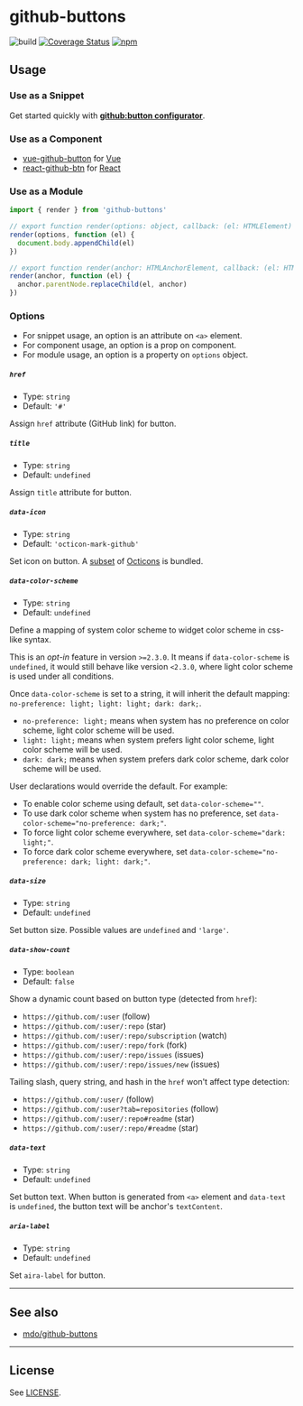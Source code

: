 github-buttons
==============

![build](https://github.com/ntkme/github-buttons/workflows/build/badge.svg)
[![Coverage Status](https://coveralls.io/repos/github/ntkme/github-buttons/badge.svg)](https://coveralls.io/github/ntkme/github-buttons)
[![npm](https://img.shields.io/npm/v/github-buttons)](https://www.npmjs.com/github-buttons)

Usage
-----

### Use as a Snippet

Get started quickly with **[github:button configurator](https://buttons.github.io)**.

### Use as a Component

- [vue-github-button](https://github.com/ntkme/vue-github-button) for [Vue](https://vuejs.org)
- [react-github-btn](https://github.com/ntkme/react-github-btn) for [React](https://reactjs.org)

### Use as a Module

``` javascript
import { render } from 'github-buttons'

// export function render(options: object, callback: (el: HTMLElement) => void): void;
render(options, function (el) {
  document.body.appendChild(el) 
})

// export function render(anchor: HTMLAnchorElement, callback: (el: HTMLElement) => void): void;
render(anchor, function (el) {
  anchor.parentNode.replaceChild(el, anchor)
})
```

### Options

- For snippet usage, an option is an attribute on `<a>` element.
- For component usage, an option is a prop on component.
- For module usage, an option is a property on `options` object.

##### `href`

- Type: `string` 
- Default: `'#'`

Assign `href` attribute (GitHub link) for button.

##### `title`

- Type: `string`
- Default: `undefined`

Assign `title` attribute for button.

##### `data-icon`

- Type: `string`
- Default: `'octicon-mark-github'`

Set icon on button. A [subset](rollup.config.js) of [Octicons](https://primer.style/octicons/) is bundled.

##### `data-color-scheme`

- Type: `string`
- Default: `undefined`

Define a mapping of system color scheme to widget color scheme in css-like syntax.

This is an _opt-in_ feature in version `>=2.3.0`. It means if `data-color-scheme` is `undefined`, it would still behave like version `<2.3.0`, where light color scheme is used under all conditions.

Once `data-color-scheme` is set to a string, it will inherit the default mapping: `no-preference: light; light: light; dark: dark;`.

- `no-preference: light;` means when system has no preference on color scheme, light color scheme will be used.
- `light: light;` means when system prefers light color scheme, light color scheme will be used.
- `dark: dark;` means when system prefers dark color scheme, dark color scheme will be used.

User declarations would override the default. For example:

- To enable color scheme using default, set `data-color-scheme=""`.
- To use dark color scheme when system has no preference, set `data-color-scheme="no-preference: dark;"`.
- To force light color scheme everywhere, set `data-color-scheme="dark: light;"`.
- To force dark color scheme everywhere, set `data-color-scheme="no-preference: dark; light: dark;"`.

##### `data-size`

- Type: `string`
- Default: `undefined`

Set button size. Possible values are `undefined` and `'large'`.

##### `data-show-count`

- Type: `boolean`
- Default: `false`

Show a dynamic count based on button type (detected from `href`):

- `https://github.com/:user` (follow)
- `https://github.com/:user/:repo` (star)
- `https://github.com/:user/:repo/subscription` (watch)
- `https://github.com/:user/:repo/fork` (fork)
- `https://github.com/:user/:repo/issues` (issues)
- `https://github.com/:user/:repo/issues/new` (issues)

Tailing slash, query string, and hash in the `href` won't affect type detection:

- `https://github.com/:user/` (follow)
- `https://github.com/:user?tab=repositories` (follow)
- `https://github.com/:user/:repo#readme` (star)
- `https://github.com/:user/:repo/#readme` (star)

##### `data-text`

- Type: `string`
- Default: `undefined`

Set button text. When button is generated from `<a>` element and `data-text` is `undefined`, the button text will be anchor's `textContent`.

##### `aria-label`

- Type: `string`
- Default: `undefined`

Set `aira-label` for button.

---

See also
--------

- [mdo/github-buttons](https://ghbtns.com)

---

License
-------

See [LICENSE](LICENSE).
